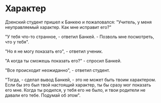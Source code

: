 # Характер

Дзенский студент пришел к Банкею и пожаловался: "Учитель, у меня неуправляемый характер. Как мне исправит его?"

"У тебя что-то странное, - ответил Банкей. - Позволь мне посмотреть, что у тебя".

"Но я не могу показать его", - ответил ученик.

"А когда ты сможешь показать его?" - спросил Банкей.

"Все происходит неожиданно", - ответил студент.

"Тогда, - сделал вывод Банкей, - это не может быть твоим характером. Если бы это был твой настоящий характер, ты бы сразу мог показать его мне. Когда ты родился, у тебя его не было, и твои родители не давали его тебе. Подумай об этом".
